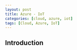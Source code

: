 ```yaml
---
layout: post
title: Azure - IoT
categories: [cloud, azure, iot]
tags: [Cloud, Azure, IoT]
---
```


## Introduction
